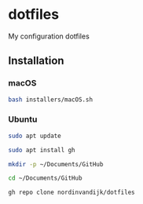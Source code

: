 # dotfiles
My configuration dotfiles

## Installation

### macOS

```bash
bash installers/macOS.sh
```

### Ubuntu

```bash
sudo apt update
```

```bash
sudo apt install gh
```

```bash
mkdir -p ~/Documents/GitHub
```

```bash
cd ~/Documents/GitHub
```

```bash
gh repo clone nordinvandijk/dotfiles
```
